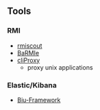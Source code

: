 

## Tools

### RMI
- [rmiscout](https://github.com/BishopFox/rmiscout)
- [BaRMIe](https://github.com/NickstaDB/BaRMIe)
- [cliProxy](https://github.com/djhohnstein/cliProxy)
    - proxy unix applications

### Elastic/Kibana
- [Biu-Framework](https://github.com/0xbug/Biu-framework)

